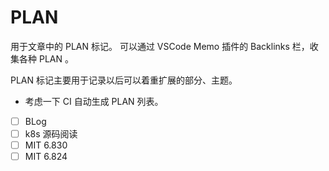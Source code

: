 # PLAN

用于文章中的 PLAN 标记。
可以通过 VSCode Memo 插件的 Backlinks 栏，收集各种 PLAN 。

PLAN 标记主要用于记录以后可以着重扩展的部分、主题。

- 考虑一下 CI 自动生成 PLAN 列表。


- [ ] BLog
- [ ] k8s 源码阅读
- [ ] MIT 6.830
- [ ] MIT 6.824